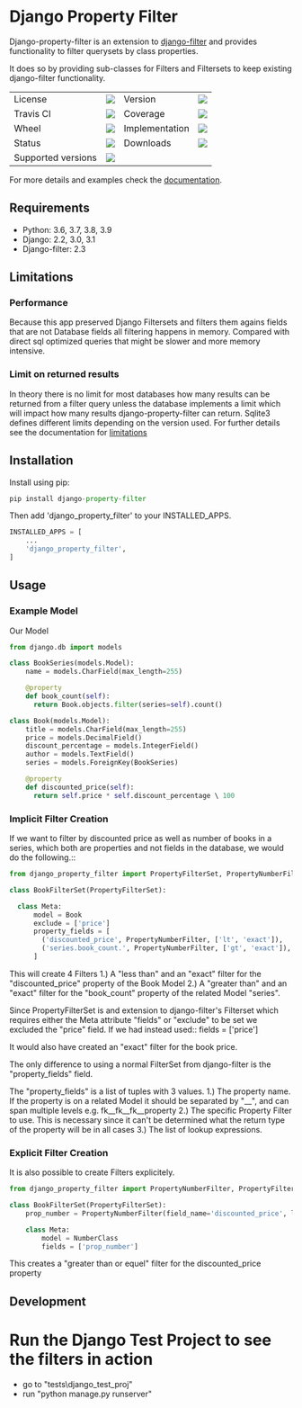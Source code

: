 # Django Property Filter

Django-property-filter is an extension to [django-filter](https://pypi.org/projhttps://pypi.org/project/django-filter/ect/django-filter/) and provides functionality to filter querysets by class properties.

It does so by providing sub-classes for Filters and Filtersets to keep existing django-filter functionality.

<table>
    <tr>
        <td>License</td>
        <td><img src='https://img.shields.io/pypi/l/django-property-filter.svg'></td>
        <td>Version</td>
        <td><img src='https://img.shields.io/pypi/v/django-property-filter.svg'></td>
    </tr>
    <tr>
        <td>Travis CI</td>
        <td><img src='https://travis-ci.com/ericziethen/django-property-filter.svg?branch=master'></td>
        <td>Coverage</td>
        <td><img src='https://codecov.io/gh/ericziethen/django-property-filter/branch/master/graph/badge.svg'></td>
    </tr>
    <tr>
        <td>Wheel</td>
        <td><img src='https://img.shields.io/pypi/wheel/django-property-filter.svg'></td>
        <td>Implementation</td>
        <td><img src='https://img.shields.io/pypi/implementation/django-property-filter.svg'></td>
    </tr>
    <tr>
        <td>Status</td>
        <td><img src='https://img.shields.io/pypi/status/django-property-filter.svg'></td>
        <td>Downloads</td>
        <td><img src='https://img.shields.io/pypi/dm/django-property-filter.svg'></td>
    </tr>
    <tr>
        <td>Supported versions</td>
        <td><img src='https://img.shields.io/pypi/pyversions/django-property-filter.svg'></td>
    </tr>
</table>

For more details and examples check the [documentation](https://django-property-filter.readthedocs.io/en/stable/).

## Requirements

* Python: 3.6, 3.7, 3.8, 3.9
* Django: 2.2, 3.0, 3.1
* Django-filter: 2.3

## Limitations

### Performance
Because this app preserved Django Filtersets and filters them agains fields that are not Database fields all filtering happens in memory.
Compared with direct sql optimized queries that might be slower and more memory intensive.

### Limit on returned results
In theory there is no limit for most databases how many results can be returned from a filter query unless the database implements a limit which will impact how many results django-property-filter can return.
Sqlite3 defines different limits depending on the version used.
For further details see the documentation for [limitations](https://django-property-filter.readthedocs.io/en/stable/guide/overview.html#limitations)

## Installation

Install using pip:

```python
pip install django-property-filter
```

Then add 'django_property_filter' to your INSTALLED_APPS.

```python
INSTALLED_APPS = [
    ...
    'django_property_filter',
]
```

## Usage

### Example Model

Our Model

```python
from django.db import models

class BookSeries(models.Model):
    name = models.CharField(max_length=255)

    @property
    def book_count(self):
      return Book.objects.filter(series=self).count()

class Book(models.Model):
    title = models.CharField(max_length=255)
    price = models.DecimalField()
    discount_percentage = models.IntegerField()
    author = models.TextField()
    series = models.ForeignKey(BookSeries)

    @property
    def discounted_price(self):
      return self.price * self.discount_percentage \ 100
```

### Implicit Filter Creation

If we want to filter by discounted price as well as number of books in a series,
which both are properties and not fields in the database, we would do the
following.::

```python
from django_property_filter import PropertyFilterSet, PropertyNumberFilter

class BookFilterSet(PropertyFilterSet):

  class Meta:
      model = Book
      exclude = ['price']
      property_fields = [
        ('discounted_price', PropertyNumberFilter, ['lt', 'exact']),
        ('series.book_count.', PropertyNumberFilter, ['gt', 'exact']),
      ]
```

This will create 4 Filters
    1.) A "less than" and an "exact" filter for the "discounted_price" property
        of the Book Model
    2.) A "greater than" and an "exact" filter for the "book_count" property
        of the related Model "series".

Since PropertyFilterSet is and extension to django-filter's Filterset which
requires either the Meta attribute "fields" or "exclude" to be set we excluded
the "price" field. If we had instead used::
    fields = ['price']

It would also have created an "exact" filter for the book price.

The only difference to using a normal FilterSet from django-filter is the
"property_fields" field.

The "property_fields" is a list of tuples with 3 values.
    1.) The property name. 
        If the property is on a related Model it should be separated by "__",
        and can span multiple levels e.g. fk__fk__fk__property
    2.) The specific Property Filter to use.
        This is necessary since it can't be determined what the return type
        of the property will be in all cases
    3.) The list of lookup expressions.

### Explicit Filter Creation

It is also possible to create Filters explicitely.

```python
from django_property_filter import PropertyNumberFilter, PropertyFilterSet

class BookFilterSet(PropertyFilterSet):
    prop_number = PropertyNumberFilter(field_name='discounted_price', lookup_expr='gte')

    class Meta:
        model = NumberClass
        fields = ['prop_number']
```

This creates a "greater than or equel" filter for the discounted_price property

## Development

# Run the Django Test Project to see the filters in action

* go to "tests\django_test_proj"
* run "python manage.py runserver"

